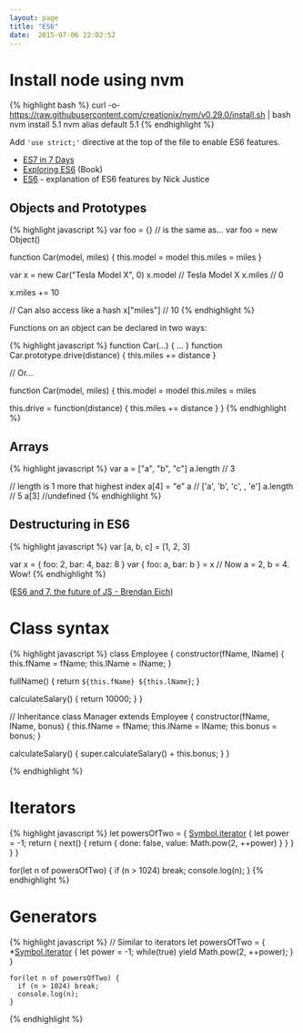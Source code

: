 ```yaml
---
layout: page
title: "ES6"
date:  2015-07-06 22:02:52
---
```


# Install node using nvm

{% highlight bash %}
curl -o- https://raw.githubusercontent.com/creationix/nvm/v0.29.0/install.sh | bash
nvm install 5.1
nvm alias default 5.1
{% endhighlight %}

Add `'use strict;'` directive at the top of the file to enable ES6 features.

- [ES7 in 7 Days](https://getgood.at/js/es7-in-7-days)
- [Exploring ES6](https://leanpub.com/exploring-es6/read) (Book)
- [ES6](http://justicen.com/#/posts/74046fea9a4c61477db9) -
  explanation of ES6 features by Nick Justice

## Objects and Prototypes

{% highlight javascript %}
var foo = {} // is the same as...
var foo = new Object()

function Car(model, miles) {
  this.model = model
  this.miles = miles
}

var x = new Car("Tesla Model X", 0)
x.model // Tesla Model X
x.miles // 0

x.miles += 10

// Can also access like a hash
x["miles"] // 10
{% endhighlight %}

Functions on an object can be declared in two ways:

{% highlight javascript %}
function Car(...) { ... }
function Car.prototype.drive(distance) {
  this.miles += distance
}

// Or...

function Car(model, miles) {
  this.model = model
  this.miles = miles

  this.drive = function(distance) {
    this.miles += distance
  }
}
{% endhighlight %}

## Arrays

{% highlight javascript %}
var a = ["a", "b", "c"]
a.length // 3

// length is 1 more that highest index
a[4] = "e"
a        // ['a', 'b', 'c', , 'e']
a.length // 5
a[3]     //undefined
{% endhighlight %}

## Destructuring in ES6

{% highlight javascript %}
var [a, b, c] = [1, 2, 3]

var x = { foo: 2, bar: 4, baz: 8 }
var { foo: a, bar: b } = x
// Now a = 2, b = 4. Wow!
{% endhighlight %}

([ES6 and 7, the future of JS - Brendan Eich](https://vimeo.com/113913703))

# Class syntax

{% highlight javascript %}
class Employee {
  constructor(fName, lName) {
    this.fName = fName;
    this.lName = lName;
  }

  fullName() {
    return `${this.fName} ${this.lName}`;
  }

  calculateSalary() {
    return 10000;
  }
}

// Inheritance
class Manager extends Employee {
  constructor(fName, lName, bonus) {
    this.fName = fName;
    this.lName = lName;
    this.bonus = bonus;
  }

  calculateSalary() {
    super.calculateSalary() + this.bonus;
  }
}

{% endhighlight %}

# Iterators

{% highlight javascript %}
let powersOfTwo = {
  [Symbol.iterator]() {
    let power = -1;
    return {
      next() {
        return { done: false, value: Math.pow(2, ++power) }
      }
    }
  }
}

for(let n of powersOfTwo) {
  if (n > 1024) break;
  console.log(n);
}
{% endhighlight %}

# Generators

{% highlight javascript %}
// Similar to iterators
    let powersOfTwo = {
      *[Symbol.iterator]() {
        let power = -1;
        while(true) yield Math.pow(2, ++power); 
      }
    }

    for(let n of powersOfTwo) {
      if (n > 1024) break;
      console.log(n);
    }
{% endhighlight %}

